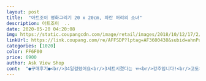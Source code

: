 ```yaml
---
layout: post 
title:  "아트조이 명화그리기 20 x 20cm, 파란 머리의 소녀" 
description: 아트조이  ..
date: 2020-05-20 04:20:08 
img: https://static.coupangcdn.com/image/retail/images/2018/10/12/17/2/24138ebd-6201-47d2-a00d-2515c6373cd2.jpg 
linkUrl: https://link.coupang.com/re/AFFSDP?lptag=AF3600438&subid=ahnPublicAsk&pageKey=68137427&itemId=424000916&vendorItemId=4043431596&traceid=V0-113-62966cd704a889ff 
categories: [1020] 
color: FF6F00 
price: 6900 
author: Ask View Shop 
cont:  "●구매후기●<br/>34일걸렸어요<br/>3세트시켰다는 ㅠ<br/>강추입니다!<br/>고도의 집중력을 요하는 제품<br/>두개샀습니다<br/>마지막 검정색 부분 칠할때 너무 어려워서 오래걸렸구요.<br/><br/>보다가 발견<br/>빨리 나가고싶지만<br/>쉬운걸로시작해야지해서<br/>시간 엄청 잘 가요<br/>오늘 친구엄마한테<br/>완성해놓으니 너무 뿌듯하네요<br/>요때쯤되니 붓이 망가져서 결국 붓을 따로 구입해서 완성했네요!<br/>우선 빨간머리소녀부터했는데<br/>이걸로위안삼아 마음다스리기좋으네요<br/>재밌어해서 꾸준히했는데<br/>저도하려고<br/>적극 권했어요<br/>제가 보충좀해주고 ㅎㅎ<br/>제가 열심히 완성하고 있네요<br/>주변에 추천해 주고 싶어요<br/>집에만있는아이 뭐할게없을까해서<br/>집콕이라 넘 힘들어요<br/>초등5 딸 시키려고 샀는데 너무 난이도가 높았나봐요<br/>코로나땜에<br/>해바라기랑<br/>" 
---
```

